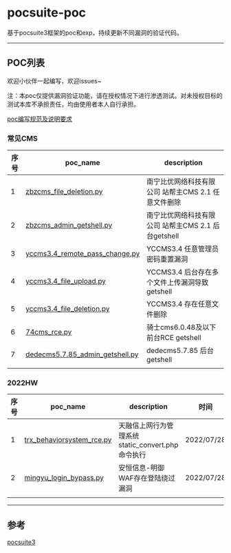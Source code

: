 # pocsuite-poc
基于pocsuite3框架的poc和exp，持续更新不同漏洞的验证代码。

---

## POC列表

欢迎小伙伴一起编写，欢迎issues~

注：本poc仅提供漏洞验证功能，请在授权情况下进行渗透测试。对未授权目标的测试本库不承担责任，均由使用者本人自行承担。

[poc编写规范及说明要求](https://github.com/knownsec/pocsuite3/blob/master/docs/CODING.md)

### 常见CMS

| 序号 | poc_name                                                     | description                                         |
| ---- | ------------------------------------------------------------ | --------------------------------------------------- |
| 1    | [zbzcms_file_deletion.py](https://github.com/midisec/pocsuite-poc/blob/main/pocs/yccms3.4_file_deletion.py) | 南宁比优网络科技有限公司 站帮主CMS 2.1 任意文件删除 |
| 2    | [zbzcms_admin_getshell.py](https://github.com/midisec/pocsuite-poc/blob/main/pocs/zbzcms_admin_getshell.py) | 南宁比优网络科技有限公司 站帮主CMS 2.1 后台getshell |
| 3    | [yccms3.4_remote_pass_change.py](https://github.com/midisec/pocsuite-poc/blob/main/pocs/yccms3.4_remote_pass_change.py) | YCCMS3.4 任意管理员密码重置漏洞                     |
| 4    | [yccms3.4_file_upload.py](https://github.com/midisec/pocsuite-poc/blob/main/pocs/yccms3.4_file_upload.py) | YCCMS3.4 后台存在多个文件上传漏洞导致getshell       |
| 5    | [yccms3.4_file_deletion.py](https://github.com/midisec/pocsuite-poc/blob/main/pocs/yccms3.4_file_deletion.py) | YCCMS3.4 存在任意文件删除                           |
| 6    | [74cms_rce.py](https://github.com/midisec/pocsuite-poc/blob/main/pocs/74cms_rce.py) | 骑士cms6.0.48及以下 前台RCE getshell                |
| 7    | [dedecms5.7.85_admin_getshell.py](https://github.com/midisec/pocsuite-poc/blob/main/pocs/dedecms5.7.85_admin_getshell.py) | dedecms5.7.85 后台getshell                          |
|      |                                                              |                                                     |

### 2022HW

| 序号 | poc_name                                                     | description                                      | 时间       |
| ---- | ------------------------------------------------------------ | ------------------------------------------------ | ---------- |
| 1    | [trx_behaviorsystem_rce.py](https://github.com/midisec/pocsuite-poc/blob/main/pocs/trx_behaviorsystem_rce.py) | 天融信上网行为管理系统static_convert.php命令执行 | 2022/07/28 |
| 2    | [mingyu_login_bypass.py](https://github.com/midisec/pocsuite-poc/blob/main/pocs/mingyu_login_bypass.py) | 安恒信息-明御WAF存在登陆绕过漏洞                 | 2022/07/28 |
|      |                                                              |                                                  |            |



---

## 参考

[pocsuite3](https://github.com/knownsec/pocsuite3)

